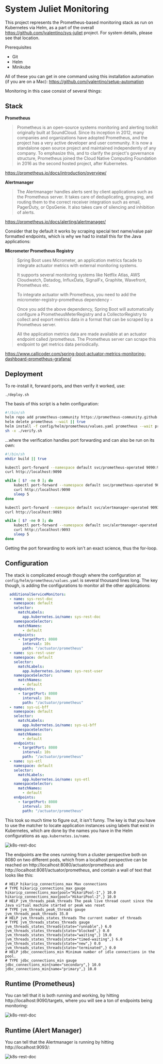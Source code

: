 # System Juliet Monitoring

This project represents the Prometheus-based monitoring stack as run on Kubernetes via Helm, as a part of the overall https://github.com/jvalentino/sys-juliet project. For system details, please see that location.

Prerequisites

- Git
- Helm
- Minikube

All of these you can get in one command using this installation automation (if you are on a Mac): https://github.com/jvalentino/setup-automation

Monitoring in this case consist of several things:

## Stack

**Prometheus**

> Prometheus is an open-source systems monitoring and alerting toolkit originally built at SoundCloud. Since its inception in 2012, many companies and organizations have adopted Prometheus, and the project has a very active developer and user community. It is now a standalone open source project and maintained independently of any company. To emphasize this, and to clarify the project's governance structure, Prometheus joined the Cloud Native Computing Foundation in 2016 as the second hosted project, after Kubernetes.

https://prometheus.io/docs/introduction/overview/

**Alertmanager**

> The Alertmanager handles alerts sent by client applications such as the Prometheus server. It takes care of deduplicating, grouping, and routing them to the correct receiver integration such as email, PagerDuty, or OpsGenie. It also takes care of silencing and inhibition of alerts.

https://prometheus.io/docs/alerting/alertmanager/

Consider that by default it works by scraping special text name/value pair formatted endpoints, which is why we had to install this for the Java applications:

**Micrometer Prometheus Registry**

> Spring Boot uses Micrometer, an application metrics facade to integrate actuator metrics with external monitoring systems.
>
> It supports several monitoring systems like Netflix Atlas, AWS Cloudwatch, Datadog, InfluxData, SignalFx, Graphite, Wavefront, Prometheus etc.
>
> To integrate actuator with Prometheus, you need to add the micrometer-registry-prometheus dependency -
>
> Once you add the above dependency, Spring Boot will automatically configure a PrometheusMeterRegistry and a CollectorRegistry to collect and export metrics data in a format that can be scraped by a Prometheus server.
>
> All the application metrics data are made available at an actuator endpoint called /prometheus. The Prometheus server can scrape this endpoint to get metrics data periodically.

https://www.callicoder.com/spring-boot-actuator-metrics-monitoring-dashboard-prometheus-grafana/

## Deployment

To re-install it, forward ports, and then verify it worked, use:

```bash
./deploy.sh
```

The basis of this script is a helm configuration:

```bash
#!/bin/sh
helm repo add prometheus-community https://prometheus-community.github.io/helm-charts
helm delete prometheus --wait || true
helm install -f config/helm/prometheus/values.yaml prometheus --wait prometheus-community/kube-prometheus-stack
sh -x ./verify.sh
```

...where the verification handles port forwarding and can also be run on its own:

```bash
#!/bin/sh
mkdir build || true

kubectl port-forward --namespace default svc/prometheus-operated 9090:9090 > build/prometheus-server.log 2>&1 &
curl http://localhost:9090

while [ $? -ne 0 ]; do
    kubectl port-forward --namespace default svc/prometheus-operated 9090:9090 > build/prometheus-server.log 2>&1 &
    curl http://localhost:9090
    sleep 5
done

kubectl port-forward --namespace default svc/alertmanager-operated 9093:9093 > build/alertmanager.log 2>&1 &
curl http://localhost:9093

while [ $? -ne 0 ]; do
    kubectl port-forward --namespace default svc/alertmanager-operated 9093:9093 > build/alertmanager.log 2>&1 &
    curl http://localhost:9093
    sleep 5
done
```

Getting the port forwarding to work isn't an exact science, thus the for-loop.

## Configuration

The stack is complicated enough though where the configuration at `config/helm/prometheus/values.yaml` is several thousand lines long. The key though, is adding the configurations to monitor all the other applications:

```yaml
  additionalServiceMonitors:
  - name: sys-rest-doc
    namespace: default
    selector:
      matchLabels:
        app.kubernetes.io/name: sys-rest-doc
    namespaceSelector:
      matchNames:
        - default
    endpoints:
      - targetPort: 8080
        interval: 10s
        path: "/actuator/prometheus"
  - name: sys-rest-user
    namespace: default
    selector:
      matchLabels:
        app.kubernetes.io/name: sys-rest-user
    namespaceSelector:
      matchNames:
        - default
    endpoints:
      - targetPort: 8080
        interval: 10s
        path: "/actuator/prometheus"
  - name: sys-ui-bff
    namespace: default
    selector:
      matchLabels:
        app.kubernetes.io/name: sys-ui-bff
    namespaceSelector:
      matchNames:
        - default
    endpoints:
      - targetPort: 8080
        interval: 10s
        path: "/actuator/prometheus"
  - name: sys-etl
    namespace: default
    selector:
      matchLabels:
        app.kubernetes.io/name: sys-etl
    namespaceSelector:
      matchNames:
        - default
    endpoints:
      - targetPort: 8080
        interval: 10s
        path: "/actuator/prometheus"
```

This took so much time to figure out, it isn't funny. The key is that you have to use the matcher to locate application instances using labels that exist in Kubernetes, which are done by the names you have in the Helm configurations as `app.kubernetes.io/name`.

![k8s-rest-doc](wiki/k8s-rest-doc.png)

The endpoints are the ones running from a cluster perspective both on 8080 on two different pods, which from a localhost perspective can be reached on http://localhost:8080/actuator/prometheus and http://localhost:8081/actuator/prometheus, and contain a wall of text that looks like this:

```properties
# HELP hikaricp_connections_max Max connections
# TYPE hikaricp_connections_max gauge
hikaricp_connections_max{pool="HikariPool-1",} 10.0
hikaricp_connections_max{pool="HikariPool-2",} 10.0
# HELP jvm_threads_peak_threads The peak live thread count since the Java virtual machine started or peak was reset
# TYPE jvm_threads_peak_threads gauge
jvm_threads_peak_threads 35.0
# HELP jvm_threads_states_threads The current number of threads
# TYPE jvm_threads_states_threads gauge
jvm_threads_states_threads{state="runnable",} 6.0
jvm_threads_states_threads{state="blocked",} 0.0
jvm_threads_states_threads{state="waiting",} 19.0
jvm_threads_states_threads{state="timed-waiting",} 6.0
jvm_threads_states_threads{state="new",} 0.0
jvm_threads_states_threads{state="terminated",} 0.0
# HELP jdbc_connections_min Minimum number of idle connections in the pool.
# TYPE jdbc_connections_min gauge
jdbc_connections_min{name="secondary",} 10.0
jdbc_connections_min{name="primary",} 10.0
```

## Runtime (Prometheus)

You can tell that it is both running and working, by hitting http://localhost:9090/targets, where you will see a ton of endpoints being monitoring:

![k8s-rest-doc](wiki/targets.png)

## Runtime (Alert Manager)

You can tell that the Alertmanager is running by hitting http://localhost:9093/:

![k8s-rest-doc](wiki/alert-manager.png)